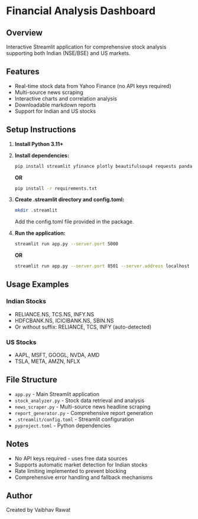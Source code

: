 # Financial Analysis Dashboard

## Overview
Interactive Streamlit application for comprehensive stock analysis supporting both Indian (NSE/BSE) and US markets.

## Features
- Real-time stock data from Yahoo Finance (no API keys required)
- Multi-source news scraping
- Interactive charts and correlation analysis  
- Downloadable markdown reports
- Support for Indian and US stocks

## Setup Instructions

1. **Install Python 3.11+**

2. **Install dependencies:**
   ```bash
   pip install streamlit yfinance plotly beautifulsoup4 requests pandas numpy curl-cffi trafilatura
   ```

   **OR**

   ```bash
   pip install -r requirements.txt
   ```


3. **Create .streamlit directory and config.toml:**
   ```bash
   mkdir .streamlit
   ```
   
   Add the config.toml file provided in the package.

4. **Run the application:**

   ```bash
   streamlit run app.py --server.port 5000
   ```

   **OR**

   ```bash
   streamlit run app.py --server.port 8501 --server.address localhost
   ```


## Usage Examples

### Indian Stocks
- RELIANCE.NS, TCS.NS, INFY.NS
- HDFCBANK.NS, ICICIBANK.NS, SBIN.NS
- Or without suffix: RELIANCE, TCS, INFY (auto-detected)

### US Stocks  
- AAPL, MSFT, GOOGL, NVDA, AMD
- TSLA, META, AMZN, NFLX

## File Structure
- `app.py` - Main Streamlit application
- `stock_analyzer.py` - Stock data retrieval and analysis
- `news_scraper.py` - Multi-source news headline scraping
- `report_generator.py` - Comprehensive report generation
- `.streamlit/config.toml` - Streamlit configuration
- `pyproject.toml` - Python dependencies

## Notes
- No API keys required - uses free data sources
- Supports automatic market detection for Indian stocks
- Rate limiting implemented to prevent blocking
- Comprehensive error handling and fallback mechanisms

## Author
Created by Vaibhav Rawat

